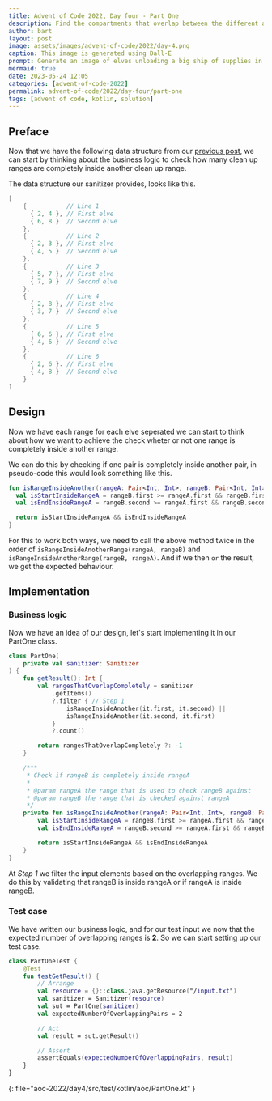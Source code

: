 ```yaml
---
title: Advent of Code 2022, Day four - Part One
description: Find the compartments that overlap between the different assignments.
author: bart
layout: post
image: assets/images/advent-of-code/2022/day-4.png
caption: This image is generated using Dall-E
prompt: Generate an image of elves unloading a big ship of supplies in a minimalistic flat style
mermaid: true
date: 2023-05-24 12:05
categories: [advent-of-code-2022]
permalink: advent-of-code/2022/day-four/part-one
tags: [advent of code, kotlin, solution]
---
```


## Preface

Now that we have the following data structure from our [previous post](./2023-05-24-sanitizer.md), we can start by thinking about the business logic to check how many clean up ranges are completely inside another clean up range.

The data structure our sanitizer provides, looks like this.

```kotlin
[
    {           // Line 1
      { 2, 4 }, // First elve
      { 6, 8 }  // Second elve
    },
    {           // Line 2
      { 2, 3 }, // First elve
      { 4, 5 }  // Second elve
    },
    {           // Line 3
      { 5, 7 }, // First elve
      { 7, 9 }  // Second elve
    },
    {           // Line 4
      { 2, 8 }, // First elve
      { 3, 7 }  // Second elve
    },
    {           // Line 5
      { 6, 6 }, // First elve
      { 4, 6 }  // Second elve
    },
    {           // Line 6
      { 2, 6 }. // First elve
      { 4, 8 }  // Second elve
    }
]
```

## Design

Now we have each range for each elve seperated we can start to think about how we want to achieve the check wheter or not one range is completely inside another range.

We can do this by checking if one pair is completely inside another pair, in pseudo-code this would look something like this.

```kotlin
fun isRangeInsideAnother(rangeA: Pair<Int, Int>, rangeB: Pair<Int, Int>): Boolean {
  val isStartInsideRangeA = rangeB.first >= rangeA.first && rangeB.first <= rangeA.second
  val isEndInsideRangeA = rangeB.second >= rangeA.first && rangeB.second <= rangeA.second

  return isStartInsideRangeA && isEndInsideRangeA
}
```

For this to work both ways, we need to call the above method twice in the order of `isRangeInsideAnotherRange(rangeA, rangeB)` and `isRangeInsideAnotherRange(rangeB, rangeA)`. And if we then `or` the result, we get the expected behaviour.

## Implementation

### Business logic

Now we have an idea of our design, let's start implementing it in our PartOne class.

```kotlin
class PartOne(
    private val sanitizer: Sanitizer
) {
    fun getResult(): Int {
        val rangesThatOverlapCompletely = sanitizer
            .getItems()
            ?.filter { // Step 1
                isRangeInsideAnother(it.first, it.second) ||
                isRangeInsideAnother(it.second, it.first)
            }
            ?.count()

        return rangesThatOverlapCompletely ?: -1
    }

    /***
     * Check if rangeB is completely inside rangeA
     *
     * @param rangeA the range that is used to check rangeB against
     * @param rangeB the range that is checked against rangeA
     */
    private fun isRangeInsideAnother(rangeA: Pair<Int, Int>, rangeB: Pair<Int, Int>): Boolean {
        val isStartInsideRangeA = rangeB.first >= rangeA.first && rangeB.first <= rangeA.second
        val isEndInsideRangeA = rangeB.second >= rangeA.first && rangeB.second <= rangeA.second

        return isStartInsideRangeA && isEndInsideRangeA
    }
}
```

At _Step 1_ we filter the input elements based on the overlapping ranges. We do this by validating that rangeB is inside rangeA or if rangeA is inside rangeB.

### Test case

We have written our business logic, and for our test input we now that the expected number of overlapping ranges is __2__. So we can start setting up our test case.

```kotlin
class PartOneTest {
    @Test
    fun testGetResult() {
        // Arrange
        val resource = {}::class.java.getResource("/input.txt")
        val sanitizer = Sanitizer(resource)
        val sut = PartOne(sanitizer)
        val expectedNumberOfOverlappingPairs = 2

        // Act
        val result = sut.getResult()

        // Assert
        assertEquals(expectedNumberOfOverlappingPairs, result)
    }
}
```
{: file="aoc-2022/day4/src/test/kotlin/aoc/PartOne.kt" }
